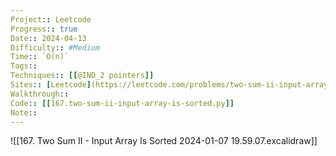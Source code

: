 ```yaml
---
Project:: Leetcode
Progress:: true
Date:: 2024-04-13
Difficulty:: #Medium
Time:: `O(n)`
Tags:: 
Techniques:: [[@IND_2 pointers]]
Sites:: [Leetcode](https://leetcode.com/problems/two-sum-ii-input-array-is-sorted/submissions/)
Walkthrough:: 
Code:: [[167.two-sum-ii-input-array-is-sorted.py]]
Note:: 
---
```


![[167. Two Sum II - Input Array Is Sorted 2024-01-07 19.59.07.excalidraw]]

